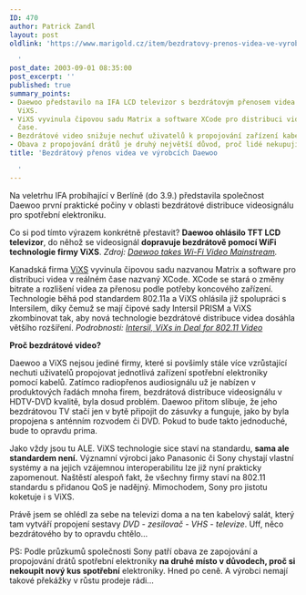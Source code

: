 ```yaml
---
ID: 470
author: Patrick Zandl
layout: post
oldlink: 'https://www.marigold.cz/item/bezdratovy-prenos-videa-ve-vyrobcich-daewoo

  '
post_date: 2003-09-01 08:35:00
post_excerpt: ''
published: true
summary_points:
- Daewoo představilo na IFA LCD televizor s bezdrátovým přenosem videa pomocí WiFi
  ViXS.
- ViXS vyvinula čipovou sadu Matrix a software XCode pro distribuci videa v reálném
  čase.
- Bezdrátové video snižuje nechuť uživatelů k propojování zařízení kabely.
- Obava z propojování drátů je druhý největší důvod, proč lidé nekupují novou elektroniku.
title: 'Bezdrátový přenos videa ve výrobcích Daewoo

  '
---
```


Na veletrhu IFA probíhající v Berlíně (do 3.9.) představila společnost Daewoo první praktické počiny v oblasti bezdrátové distribuce videosignálu pro spotřební elektroniku. 
<p>
Co si pod tímto výrazem konkrétně přestavit? <STRONG>Daewoo ohlásilo TFT LCD televizor</STRONG>, do něhož se videosignál <STRONG>dopravuje bezdrátově pomocí WiFi technologie firmy ViXS</STRONG>. <EM>Zdroj: </EM><A href="http://www.wi-fiplanet.com/news/article.php/3070521" target=_blank><EM>Daewoo takes Wi-Fi Video Mainstream</EM></A><EM>.</EM>
<p>
Kanadská firma <A href="http://www.vixs.com/" target=_blank>ViXS</A> vyvinula čipovou sadu nazvanou Matrix a software pro distribuci videa v reálném čase nazvaný XCode. XCode se stará o změny bitrate a rozlišení videa za přenosu podle potřeby koncového zařízení. Technologie běhá pod standardem 802.11a a ViXS ohlásila již spolupráci s Intersilem, díky čemuž se mají čipové sady Intersil PRISM a ViXS zkombinovat tak, aby nová technologie bezdrátové distribuce videa dosáhla většího rozšíření. <EM>Podrobnosti: </EM><A href="http://www.wi-fiplanet.com/news/article.php/2229651"><EM>Intersil, ViXs in Deal for 802.11 Video</EM> </A>
<p>
<STRONG>Proč bezdrátové video?</STRONG> 
<p>
Daewoo a ViXS nejsou jediné firmy, které si povšimly stále více vzrůstající nechuti uživatelů propojovat jednotlivá zařízení spotřební elektroniky pomocí kabelů. Zatímco radiopřenos audiosignálu už je nabízen v produktových řadách mnoha firem, bezdrátová distribuce videosignálu v HDTV-DVD kvalitě, byla dosud problém. Daewoo přitom slibuje, že jeho bezdrátovou TV stačí jen v bytě připojit do zásuvky a funguje, jako by byla propojena s anténním rozvodem či DVD. Pokud to bude takto jednoduché, bude to opravdu prima. 
<p>
Jako vždy jsou tu ALE. ViXS technologie sice staví na standardu, <STRONG>sama ale standardem není.</STRONG> Významní výrobci jako Panasonic či Sony chystají vlastní systémy a na jejich vzájemnou interoperabilitu lze již nyní prakticky zapomenout. Naštěstí alespoň fakt, že všechny firmy staví na 802.11 standardu s přidanou QoS je nadějný. Mimochodem, Sony pro jistotu koketuje i s ViXS. 
<p>
Právě jsem se ohlédl za sebe na televizi doma a na ten kabelový salát, který tam vytváří propojení sestavy <EM>DVD - zesilovač - VHS - televize</EM>. Uff, něco bezdrátového by to opravdu chtělo... 
<p>
PS: Podle průzkumů společnosti Sony patří obava ze zapojování a propojování drátů spotřební elektroniky <STRONG>na druhé místo v důvodech, proč si nekoupit nový kus spotřební</STRONG> elektroniky. Hned po ceně. A výrobci nemají takové překážky v růstu prodeje rádi...</p>